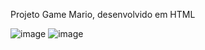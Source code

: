 Projeto Game Mario, desenvolvido em HTML

![image](https://github.com/professorjonathan/mario_game/assets/115835116/058a8e7e-c0fc-40dd-bc68-95f351a5af9d)
![image](https://github.com/professorjonathan/mario_game/assets/115835116/87f8e24e-b647-44b2-94d6-59c2cf0fba0e)

